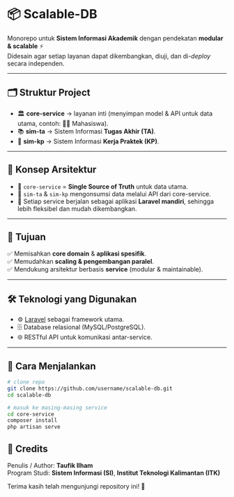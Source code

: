 # 📦 Scalable-DB

Monorepo untuk **Sistem Informasi Akademik** dengan pendekatan **modular & scalable** ⚡  
Didesain agar setiap layanan dapat dikembangkan, diuji, dan di-*deploy* secara independen.

---

## 🗂️ Struktur Project
- 🏛️ **core-service** → layanan inti (menyimpan model & API untuk data utama, contoh: 👨‍🎓 Mahasiswa).  
- 📚 **sim-ta** → Sistem Informasi **Tugas Akhir (TA)**.  
- 🏢 **sim-kp** → Sistem Informasi **Kerja Praktek (KP)**.  

---

## 🧩 Konsep Arsitektur
- 🔑 `core-service` = **Single Source of Truth** untuk data utama.  
- 🔗 `sim-ta` & `sim-kp` mengonsumsi data melalui API dari core-service.  
- 🎯 Setiap service berjalan sebagai aplikasi **Laravel mandiri**, sehingga lebih fleksibel dan mudah dikembangkan.  

---

## 🎯 Tujuan
✅ Memisahkan **core domain** & **aplikasi spesifik**.  
✅ Memudahkan **scaling & pengembangan paralel**.  
✅ Mendukung arsitektur berbasis **service** (modular & maintainable).  

---

## 🛠️ Teknologi yang Digunakan
- ⚙️ [Laravel](https://laravel.com/) sebagai framework utama.  
- 🗄️ Database relasional (MySQL/PostgreSQL).  
- 🌐 RESTful API untuk komunikasi antar-service.  

---

## 🚀 Cara Menjalankan
```bash
# clone repo
git clone https://github.com/username/scalable-db.git
cd scalable-db

# masuk ke masing-masing service
cd core-service
composer install
php artisan serve
```


## 📝 Credits

Penulis / Author: **Taufik Ilham**  
Program Studi: **Sistem Informasi (SI)**, **Institut Teknologi Kalimantan (ITK)**  

Terima kasih telah mengunjungi repository ini! 🙏
